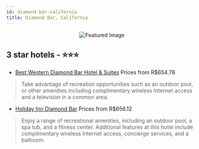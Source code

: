 ```yaml
---
id: diamond-bar-california
title: Diamond Bar, California
---
```


<center><img src="https://i.travelapi.com/hotels/1000000/10000/7600/7554/b014e827_z.jpg" alt="Featured Image" /></center>


##  3 star hotels - ⭐️⭐️⭐️

-    [Best Western Diamond Bar Hotel & Suites](https://us.hurb.com/hotels/diamond-bar/best-western-diamond-bar-hotel-suites-JNP-JP404679?cmp=18055) Prices from R$654.78
   > Take advantage of recreation opportunities such as an outdoor pool, or other amenities including complimentary wireless Internet access and a television in a common area.
-    [Holiday Inn Diamond Bar](https://us.hurb.com/hotels/diamond-bar/holiday-inn-diamond-bar-JNP-JP083170?cmp=18055) Prices from R$656.12
   > Enjoy a range of recreational amenities, including an outdoor pool, a spa tub, and a fitness center. Additional features at this hotel include complimentary wireless Internet access, concierge services, and a ballroom.
